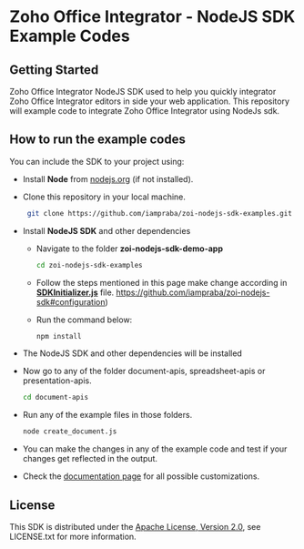 # Zoho Office Integrator - NodeJS SDK Example Codes


## Getting Started

Zoho Office Integrator NodeJS SDK used to help you quickly integrator Zoho Office Integrator editors in side your web application. This repository will example code to integrate Zoho Office Integrator using NodeJs sdk.

## How to run the example codes

You can include the SDK to your project using:

- Install **Node** from [nodejs.org](https://nodejs.org/en/download/) (if not installed).

- Clone this repository in your local machine.
   ```sh
    git clone https://github.com/iampraba/zoi-nodejs-sdk-examples.git
    ```

- Install **NodeJS SDK** and other dependencies 
    - Navigate to the folder **zoi-nodejs-sdk-demo-app**
        ```sh
        cd zoi-nodejs-sdk-examples
        ```
    - Follow the steps mentioned in this page make change according in **[SDKInitializer.js](SDKInitializer.js)** file. https://github.com/iampraba/zoi-nodejs-sdk#configuration)

    - Run the command below:
      ```sh
      npm install
      ```
- The NodeJS SDK and other dependencies will be installed

- Now go to any of the folder document-apis, spreadsheet-apis or presentation-apis.
    ```sh
    cd document-apis
    ```

- Run any of the example files in those folders.
    ```sh
    node create_document.js
    ```
- You can make the changes in any of the example code and test if your changes get reflected in the output.
 
- Check the [documentation page](https://www.zoho.com/officeplatform/integrator/api/v1/) for all possible customizations.

## License

This SDK is distributed under the [Apache License, Version 2.0](http://www.apache.org/licenses/LICENSE-2.0), see LICENSE.txt for more information.
